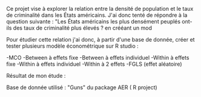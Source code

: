 Ce projet vise à explorer la relation entre la densité de population et le taux de criminalité dans les États américains. 
J'ai donc tenté de répondre à la question suivante : "Les États américains les plus densément peuplés ont-ils des taux de criminalité plus élevés ? en crééant un mod

Pour étudier cette relation j'ai donc, à partir d'une base de donnée, créer et tester plusieurs modèle économétrique sur R studio :

-MCO
-Between à effets fixe
-Between à effets individuel
-Within à effets fixe
-Within à effets individuel
-Within à 2 effets
-FGLS (effet aléatoire)

Résultat de mon étude : 

Base de donnée utilisé : "Guns" du package AER ( R project)
